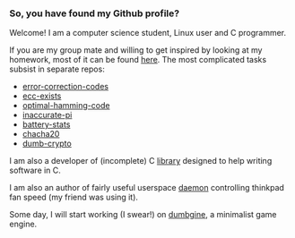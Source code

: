 ### So, you have found my Github profile?

Welcome! I am a computer science student, Linux user and C programmer.

If you are my group mate and willing to get inspired by looking at my homework, most of it can be found [here](https://github.com/foxpy/homework).
The most complicated tasks subsist in separate repos:
- [error-correction-codes](https://github.com/foxpy/error-correction-codes)
- [ecc-exists](https://github.com/foxpy/ecc-exists)
- [optimal-hamming-code](https://github.com/foxpy/optimal-hamming-code)
- [inaccurate-pi](https://github.com/foxpy/inaccurate-pi)
- [battery-stats](https://github.com/foxpy/battery-stats)
- [chacha20](https://github.com/foxpy/chacha20)
- [dumb-crypto](https://github.com/foxpy/dumb-crypto)

I am also a developer of (incomplete) C [library](https://github.com/foxpy/qc) designed to help writing software in C.

I am also an author of fairly useful userspace [daemon](https://github.com/foxpy/stupid-fan) controlling thinkpad fan speed (my friend was using it).

Some day, I will start working (I swear!) on [dumbgine](https://github.com/foxpy/dumbgine), a minimalist game engine.
